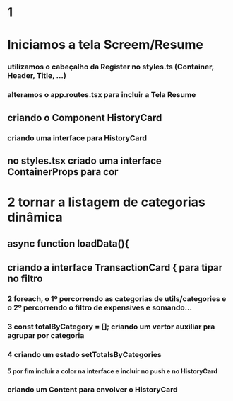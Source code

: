 # 1
# Iniciamos a tela Screem/Resume
### utilizamos o cabeçalho da Register no styles.ts (Container, Header, Title, ...)
### alteramos o app.routes.tsx para incluir a Tela Resume
## criando o Component HistoryCard
### criando uma interface para HistoryCard
## no styles.tsx criado uma interface ContainerProps para cor

# 2 tornar a listagem de categorias dinâmica
##    async function loadData(){
## criando a interface TransactionCard { para tipar no filtro
### 2 foreach, o 1º percorrendo as categorias de utils/categories e o 2º percorrendo o filtro de expensives e somando...
### 3   const totalByCategory = []; criando um vertor auxiliar pra agrupar por categoria
### 4 criando um estado setTotalsByCategories
#### 5 por fim incluir a color na interface e incluir no push e no HistoryCard
### criando um Content para envolver o HistoryCard
